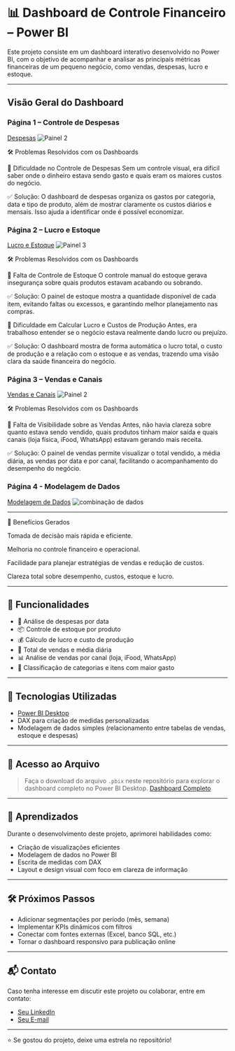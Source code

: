 # 📊 Dashboard de Controle Financeiro – Power BI

Este projeto consiste em um dashboard interativo desenvolvido no Power BI, com o objetivo de acompanhar e analisar as principais métricas financeiras de um pequeno negócio, como vendas, despesas, lucro e estoque.

---

## Visão Geral do Dashboard

### Página 1 – Controle de Despesas
[Despesas](https://github.com/Warvince/repository-WL/blob/main/Painel%202.png)
![Painel 2](https://github.com/user-attachments/assets/06dd8070-2e4f-42f2-becc-ecf076c5b139)

🛠️ Problemas Resolvidos com os Dashboards

🔸 Dificuldade no Controle de Despesas
Sem um controle visual, era difícil saber onde o dinheiro estava sendo gasto e quais eram os maiores custos do negócio.

✅ Solução: O dashboard de despesas organiza os gastos por categoria, data e tipo de produto, além de mostrar claramente os custos diários e mensais. Isso ajuda a identificar onde é possível economizar.



### Página 2 – Lucro e Estoque
[Lucro e Estoque](https://github.com/Warvince/repository-WL/blob/main/Painel%203.png)
![Painel 3](https://github.com/user-attachments/assets/8a9c5b11-216d-4860-b697-03368e4ddea5)

🛠️ Problemas Resolvidos com os Dashboards

🔸 Falta de Controle de Estoque
O controle manual do estoque gerava insegurança sobre quais produtos estavam acabando ou sobrando.

✅ Solução: O painel de estoque mostra a quantidade disponível de cada item, evitando faltas ou excessos, e garantindo melhor planejamento nas compras.

🔸 Dificuldade em Calcular Lucro e Custos de Produção
Antes, era trabalhoso entender se o negócio estava realmente dando lucro ou prejuízo.

✅ Solução: O dashboard mostra de forma automática o lucro total, o custo de produção e a relação com o estoque e as vendas, trazendo uma visão clara da saúde financeira do negócio.

### Página 3 – Vendas e Canais
[Vendas e Canais](https://github.com/Warvince/repository-WL/blob/main/Painel%201.png)
![Painel 2](https://github.com/user-attachments/assets/4a0f9df8-6746-4f58-8b3e-7fa2558f92ea)

🛠️ Problemas Resolvidos com os Dashboards

🔸 Falta de Visibilidade sobre as Vendas
Antes, não havia clareza sobre quanto estava sendo vendido, quais produtos tinham maior saída e quais canais (loja física, iFood, WhatsApp) estavam gerando mais receita.

✅ Solução: O painel de vendas permite visualizar o total vendido, a média diária, as vendas por data e por canal, facilitando o acompanhamento do desempenho do negócio.


### Página 4 - Modelagem de Dados

[Modelagem de Dados](https://github.com/Warvince/repository-WL/blob/main/combina%C3%A7%C3%A3o%20de%20dados.png)
![combinação de dados](https://github.com/user-attachments/assets/03bd591b-01b3-42fa-89c7-2367b89d01d4)


---
🚀 Benefícios Gerados

Tomada de decisão mais rápida e eficiente.

Melhoria no controle financeiro e operacional.

Facilidade para planejar estratégias de vendas e redução de custos.

Clareza total sobre desempenho, custos, estoque e lucro.

---

## 📌 Funcionalidades

- 📅 Análise de despesas por data
- 📦 Controle de estoque por produto
- 💰 Cálculo de lucro e custo de produção
- 🛒 Total de vendas e média diária
- 📊 Análise de vendas por canal (loja, iFood, WhatsApp)
- 📌 Classificação de categorias e itens com maior gasto

---

## 🚀 Tecnologias Utilizadas

- [Power BI Desktop](https://powerbi.microsoft.com/)
- DAX para criação de medidas personalizadas
- Modelagem de dados simples (relacionamento entre tabelas de vendas, estoque e despesas)

---

## 📁 Acesso ao Arquivo

> Faça o download do arquivo `.pbix` neste repositório para explorar o dashboard completo no Power BI Desktop.
> [Dashboard Completo](https://github.com/Warvince/repository-WL/blob/main/Controle%20financeiro.pbix)

---

## 🧠 Aprendizados

Durante o desenvolvimento deste projeto, aprimorei habilidades como:
- Criação de visualizações eficientes
- Modelagem de dados no Power BI
- Escrita de medidas com DAX
- Layout e design visual com foco em clareza de informação

---

## 🛠️ Próximos Passos

- Adicionar segmentações por período (mês, semana)
- Implementar KPIs dinâmicos com filtros
- Conectar com fontes externas (Excel, banco SQL, etc.)
- Tornar o dashboard responsivo para publicação online

---

## 📬 Contato

Caso tenha interesse em discutir este projeto ou colaborar, entre em contato:

- [Seu LinkedIn](www.linkedin.com/in/wallaceribeiro95)
- [Seu E-mail](mailto:wallaceribeiro.dspro@gmail.com)

---

⭐ Se gostou do projeto, deixe uma estrela no repositório!
